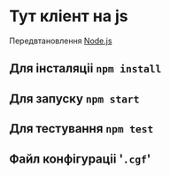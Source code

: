# Тут кліент на js

Передвтановлення [Node.js](https://nodejs.org/uk/download/)

## Для інсталяціі `npm install`

## Для запуску `npm start`

## Для тестування `npm test`

## Файл конфігураціі '`.cgf`'
